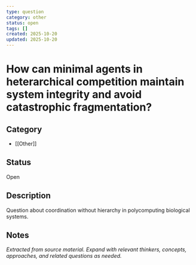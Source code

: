 ```yaml
---
type: question
category: other
status: open
tags: []
created: 2025-10-20
updated: 2025-10-20
---
```


# How can minimal agents in heterarchical competition maintain system integrity and avoid catastrophic fragmentation?

## Category

- [[Other]]

## Status

Open

## Description

Question about coordination without hierarchy in polycomputing biological systems.

## Notes

*Extracted from source material. Expand with relevant thinkers, concepts, approaches, and related questions as needed.*
